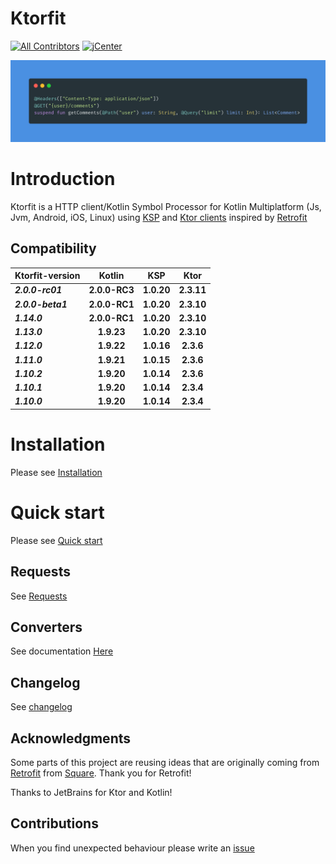 <h1>Ktorfit</h1>

[![All Contribtors](https://img.shields.io/badge/Maven-Central-download.svg?style=flat-square)](https://mvnrepository.com/artifact/de.jensklingenberg.ktorfit)
[![jCenter](https://img.shields.io/badge/Apache-2.0-green.svg)](https://github.com/Foso/Ktorfit/blob/master/LICENSE)

<p align="center">
  <img src ="https://raw.githubusercontent.com/Foso/Experimental/master/carbon.png"  />
</p>

# Introduction

Ktorfit is a HTTP client/Kotlin Symbol Processor for Kotlin Multiplatform (Js, Jvm, Android, iOS, Linux)
using [KSP](https://github.com/google/ksp) and [Ktor clients](https://ktor.io/docs/getting-started-ktor-client.html)
inspired by [Retrofit](https://square.github.io/retrofit/)

## Compatibility

| Ktorfit-version   |    Kotlin     |    KSP     |    Ktor    |
|-------------------|:-------------:|:----------:|:----------:|
| **_2.0.0-rc01_**  | **2.0.0-RC3** | **1.0.20** | **2.3.11** |
| **_2.0.0-beta1_** | **2.0.0-RC1** | **1.0.20** | **2.3.10** |
| **_1.14.0_**      | **2.0.0-RC1** | **1.0.20** | **2.3.10** |
| **_1.13.0_**      |  **1.9.23**   | **1.0.20** | **2.3.10** |
| **_1.12.0_**      |  **1.9.22**   | **1.0.16** | **2.3.6**  |
| **_1.11.0_**      |  **1.9.21**   | **1.0.15** | **2.3.6**  |
| **_1.10.2_**      |  **1.9.20**   | **1.0.14** | **2.3.6**  |
| **_1.10.1_**      |  **1.9.20**   | **1.0.14** | **2.3.4**  |
| **_1.10.0_**      |  **1.9.20**   | **1.0.14** | **2.3.4**  |


# Installation

Please see [Installation](./installation.md)

# Quick start

Please see [Quick start](./quick-start.md)

## Requests

See [Requests](./requests.md)

## Converters

See documentation [Here](./converters/converters.md)

## Changelog

See [changelog](./CHANGELOG.md)

## Acknowledgments

Some parts of this project are reusing ideas that are originally coming
from [Retrofit](https://square.github.io/retrofit/) from [Square](https://github.com/square). Thank you for Retrofit!

Thanks to JetBrains for Ktor and Kotlin!

## Contributions

When you find unexpected behaviour please write an [issue](https://github.com/Foso/Ktorfit/issues/new/choose)
